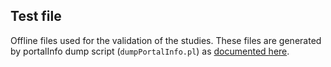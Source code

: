 ## Test file

Offline files used for the validation of the studies. These files are 
generated by portalInfo dump script (`dumpPortalInfo.pl`) as [documented here](https://github.com/thehyve/cbioportal-docker/blob/master/docs/example_commands.md#using-cached-portal-side-data).
